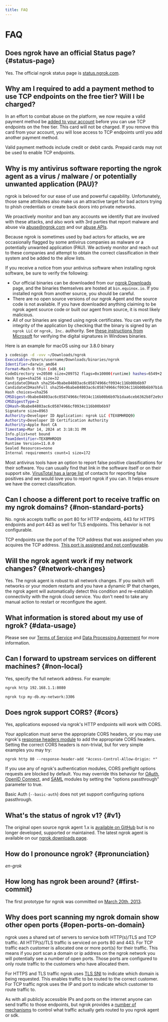 ```yaml
---
title: FAQ
---
```


# FAQ

## Does ngrok have an official Status page? {#status-page}

Yes. The official ngrok status page is [status.ngrok.com](https://status.ngrok.com).

## Why am I required to add a payment method to use TCP endpoints on the free tier? Will I be charged?

In an effort to combat abuse on the platform, we now require a valid payment method be [added to your account](https://dashboard.ngrok.com/settings#id-verification) before you can use TCP endpoints on the free tier. This card will not be charged. If you remove this card from your account, you will lose access to TCP endpoints until you add another payment method.

Valid payment methods include credit or debit cards. Prepaid cards may not be used to enable TCP endpoints.

## Why is my antivirus software reporting the ngrok agent as a virus / malware / or potentially unwanted application (PAU)?

ngrok is beloved for our ease of use and powerful capability. Unfortunately, those same
attributes also make us an attractive target for bad actors trying to phish credentials or create back doors into private networks.

We proactively monitor and ban any accounts we identify that are involved with these attacks, and also work with 3rd parties that report malware and abuse via abuse@ngrok.com and our [abuse APIs](/docs/api/resources/abuse-reports/).

Because ngrok is sometimes used by bad actors for attacks, we are occasionally flagged by some antivirus companies as malware or a potentially unwanted application (PAU).
We actively monitor and reach out to these companies and attempt to obtain the correct classification in their system and be added to the allow lists.

If you receive a notice from your antivirus software when installing ngrok software, be sure to verify the following:

- Our official binaries can be downloaded from our [ngrok Downloads](https://ngrok.com/download) page, and the binaries themselves are hosted at `bin.equinox.io`. If you installed ngrok from another source, you should be careful.
- There are no open source versions of our ngrok Agent and the source code is not available. If you have downloaded anything claiming to be ngrok agent source code or built our agent from source, it is most likely malicious.
- All of our binaries are signed using ngrok certificates. You can verify the integrity of the application by checking that the binary is signed by an `ngrok LLC` or `ngrok, Inc.` authority. See [these instructions from Microsoft](https://support.microsoft.com/en-us/office/view-digital-signature-and-certificate-details-76ba00cb-1e58-42aa-8717-0caee76bb3cf) for verifying the digital signatures in Windows binaries.

Here is an example for macOS using our 3.8.0 binary

```bash
❯ codesign -d -vvv ~/Downloads/ngrok
Executable=/Users/username/Downloads/binaries/ngrok
Identifier=darwin_amd64
Format=Mach-O thin (x86_64)
CodeDirectory v=20500 size=209752 flags=0x10000(runtime) hashes=6549+2 location=embedded
Hash type=sha256 size=32
CandidateCDHash sha256=9babe84803ac6c05874966cf0934c116b00b6b97
CandidateCDHashFull sha256=9babe84803ac6c05874966cf0934c116b00b6b97b1daa6ceb6362b8f2e9c63a2
Hash choices=sha256
CMSDigest=9babe84803ac6c05874966cf0934c116b00b6b97b1daa6ceb6362b8f2e9c63a2
CMSDigestType=2
CDHash=9babe84803ac6c05874966cf0934c116b00b6b97
Signature size=8963
Authority=Developer ID Application: ngrok LLC (TEX8MHRDQ9)
Authority=Developer ID Certification Authority
Authority=Apple Root CA
Timestamp=Mar 14, 2024 at 3:18:31 PM
Info.plist=not bound
TeamIdentifier=TEX8MHRDQ9
Runtime Version=11.0.0
Sealed Resources=none
Internal requirements count=1 size=172
```

Most antivirus tools have an option to report false positive classifications for their software. You can usually find that link in the software itself or on their support site. [VirusTotal has a large list](https://docs.virustotal.com/docs/false-positive-contacts) of contacts for reporting false positives and we would love you to report ngrok if you can. It helps ensure we have the correct classification.

## Can I choose a different port to receive traffic on my ngrok domains? {#non-standard-ports}

No. ngrok accepts traffic on port 80 for HTTP endpoints, 443 for HTTPS endpoints
and port 443 as well for TLS endpoints. This behavior is not configurable.

TCP endpoints use the port of the TCP address that was assigned when you
acquires the TCP address. [This port is assigned and not
configurable](/tcp/#customization).

## Will the ngrok agent work if my network changes? {#network-changes}

Yes. The ngrok agent is robust to all network changes. If you switch wifi
networks or your modem restarts and you have a dynamic IP that changes, the
ngrok agent will automatically detect this condition and re-establish
connectivity with the ngrok cloud service. You don't need to take any manual
action to restart or reconfigure the agent.

## What information is stored about my use of ngrok? {#data-usage}

Please see our [Terms of Service](https://ngrok.com/tos) and [Data Processing
Agreement](https://ngrok.com/dpa) for more information.

## Can I forward to upstream services on different machines? {#non-local}

Yes, specify the full network address. For example:

```bash
ngrok http 192.168.1.1:8080
```

```bash
ngrok tcp my-db.my-network:3306
```

## Does ngrok support CORS? {#cors}

Yes, applications exposed via ngrok's HTTP endpoints will work with CORS.

Your application must serve the appropriate CORS headers, or you may use
ngrok's [response headers module](/http/response-headers/) to add the
appropriate CORS headers. Setting the correct CORS headers is non-trivial, but
for very simple examples you may try:

```
ngrok http 80 --response-header-add "Access-Control-Allow-Origin: *"
```

If you use any of ngrok's authentication modules, CORS preflight options
requests are blocked by default. You may override this behavior for
[OAuth](/http/oauth), [OpenID Connect](/http/openid-connect), and
[SAML](/http/saml) modules by setting the "options passthrough" parameter to
true.

Basic Auth (`--basic-auth`) does not yet support configuring options
passthrough.

## What's the status of ngrok v1? {#v1}

The original open source ngrok agent 1.x is [available on
GitHub](https://github.com/inconshreveable/ngrok) but is no longer developed,
supported or maintained. The latest ngrok agent is available on our [ngrok
downloads page](https://ngrok.com/download).

## How do I pronounce ngrok? {#pronunciation}

_en-grok_

## How long has ngrok been around? {#first-commit}

The first prototype for ngrok was committed on [March 20th,
2013](https://github.com/inconshreveable/ngrok/commit/8f4795ecac7f92c6b5a8c8970c65f26e5315fe4e).

## Why does port scanning my ngrok domain show other open ports {#open-ports-on-domain}

ngrok uses a shared set of servers to service both HTTP(s)/TLS and TCP traffic.
All HTTP(s)/TLS traffic is serviced on ports 80 and 443. For TCP traffic each
customer is allocated one or more port(s) for their traffic. This means if you
port scan a domain or ip address on the ngrok network you will potentially see
a number of open ports. Those ports are configured to only route traffic to the
customers who have allocated them.

For HTTPS and TLS traffic ngrok uses [TLS SNI](https://en.wikipedia.org/wiki/Server_Name_Indication) to indicate which domain is being requested. This enables
traffic to be routed to the correct customer. For TCP traffic ngrok uses the
IP and port to indicate which customer to route traffic to.

As with all publicly accessible IPs and ports on the internet anyone can send
traffic to those endpoints, but ngrok provides a [number of mechanisms](https://ngrok.com/docs/guides/security-dev-productivity/) to control
what traffic actually gets routed to you ngrok agent or sdk.
